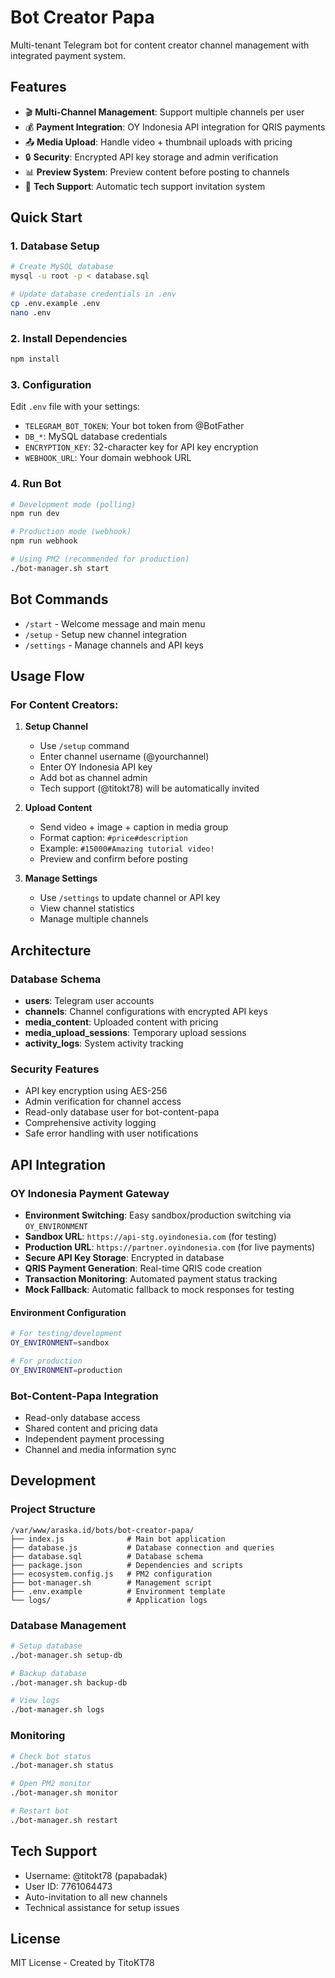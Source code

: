 # Bot Creator Papa

Multi-tenant Telegram bot for content creator channel management with integrated payment system.

## Features

- 🎬 **Multi-Channel Management**: Support multiple channels per user
- 💰 **Payment Integration**: OY Indonesia API integration for QRIS payments
- 📤 **Media Upload**: Handle video + thumbnail uploads with pricing
- 🔒 **Security**: Encrypted API key storage and admin verification
- 📊 **Preview System**: Preview content before posting to channels
- 🔧 **Tech Support**: Automatic tech support invitation system

## Quick Start

### 1. Database Setup
```bash
# Create MySQL database
mysql -u root -p < database.sql

# Update database credentials in .env
cp .env.example .env
nano .env
```

### 2. Install Dependencies
```bash
npm install
```

### 3. Configuration
Edit `.env` file with your settings:
- `TELEGRAM_BOT_TOKEN`: Your bot token from @BotFather
- `DB_*`: MySQL database credentials
- `ENCRYPTION_KEY`: 32-character key for API key encryption
- `WEBHOOK_URL`: Your domain webhook URL

### 4. Run Bot
```bash
# Development mode (polling)
npm run dev

# Production mode (webhook)
npm run webhook

# Using PM2 (recommended for production)
./bot-manager.sh start
```

## Bot Commands

- `/start` - Welcome message and main menu
- `/setup` - Setup new channel integration
- `/settings` - Manage channels and API keys

## Usage Flow

### For Content Creators:

1. **Setup Channel**
   - Use `/setup` command
   - Enter channel username (@yourchannel)
   - Enter OY Indonesia API key
   - Add bot as channel admin
   - Tech support (@titokt78) will be automatically invited

2. **Upload Content**
   - Send video + image + caption in media group
   - Format caption: `#price#description`
   - Example: `#15000#Amazing tutorial video!`
   - Preview and confirm before posting

3. **Manage Settings**
   - Use `/settings` to update channel or API key
   - View channel statistics
   - Manage multiple channels

## Architecture

### Database Schema
- **users**: Telegram user accounts
- **channels**: Channel configurations with encrypted API keys
- **media_content**: Uploaded content with pricing
- **media_upload_sessions**: Temporary upload sessions
- **activity_logs**: System activity tracking

### Security Features
- API key encryption using AES-256
- Admin verification for channel access
- Read-only database user for bot-content-papa
- Comprehensive activity logging
- Safe error handling with user notifications

## API Integration

### OY Indonesia Payment Gateway
- **Environment Switching**: Easy sandbox/production switching via `OY_ENVIRONMENT`
- **Sandbox URL**: `https://api-stg.oyindonesia.com` (for testing)
- **Production URL**: `https://partner.oyindonesia.com` (for live payments)
- **Secure API Key Storage**: Encrypted in database
- **QRIS Payment Generation**: Real-time QRIS code creation
- **Transaction Monitoring**: Automated payment status tracking
- **Mock Fallback**: Automatic fallback to mock responses for testing

#### Environment Configuration
```bash
# For testing/development
OY_ENVIRONMENT=sandbox

# For production
OY_ENVIRONMENT=production
```

### Bot-Content-Papa Integration
- Read-only database access
- Shared content and pricing data
- Independent payment processing
- Channel and media information sync

## Development

### Project Structure
```
/var/www/araska.id/bots/bot-creator-papa/
├── index.js              # Main bot application
├── database.js           # Database connection and queries
├── database.sql          # Database schema
├── package.json          # Dependencies and scripts
├── ecosystem.config.js   # PM2 configuration
├── bot-manager.sh        # Management script
├── .env.example          # Environment template
└── logs/                 # Application logs
```

### Database Management
```bash
# Setup database
./bot-manager.sh setup-db

# Backup database
./bot-manager.sh backup-db

# View logs
./bot-manager.sh logs
```

### Monitoring
```bash
# Check bot status
./bot-manager.sh status

# Open PM2 monitor
./bot-manager.sh monitor

# Restart bot
./bot-manager.sh restart
```

## Tech Support

- Username: @titokt78 (papabadak)
- User ID: 7761064473
- Auto-invitation to all new channels
- Technical assistance for setup issues

## License

MIT License - Created by TitoKT78